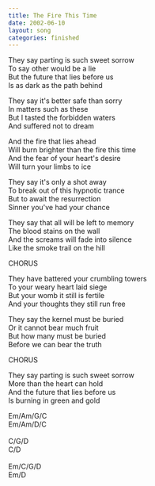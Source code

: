 ```yaml
---
title: The Fire This Time
date: 2002-06-10
layout: song
categories: finished
---
```

They say parting is such sweet sorrow  
To say other would be a lie  
But the future that lies before us  
Is as dark as the path behind

They say it's better safe than sorry   
In matters such as these  
But I tasted the forbidden waters  
And suffered not to dream

<div class="chorus">
  And the fire that lies ahead<br/>
  Will burn brighter than the fire this time<br/>
  And the fear of your heart's desire<br/>
  Will turn your limbs to ice
</div>

They say it's only a shot away  
To break out of this hypnotic trance  
But to await the resurrection  
Sinner you've had your chance

They say that all will be left to memory  
The blood stains on the wall  
And the screams will fade into silence  
Like the smoke trail on the hill

<div class="chorus">CHORUS</div>

They have battered your crumbling towers  
To your weary heart laid siege  
But your womb it still is fertile  
And your thoughts they still run free

They say the kernel must be buried  
Or it cannot bear much fruit  
But how many must be buried  
Before we can bear the truth

<div class="chorus">CHORUS</div>

They say parting is such sweet sorrow  
More than the heart can hold  
And the future that lies before us  
Is burning in green and gold

<div class="chords">
  Em/Am/G/C<br/>
  Em/Am/D/C<br/>
  <br/>
  C/G/D<br/>
  C/D<br/>
  <br/>
  Em/C/G/D<br/>
  Em/D
</div>
